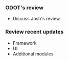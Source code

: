 ### ODOT's review
  - Discuss Josh's review

### Review recent updates
  - Framework
  - UI 
  - Additional modules
